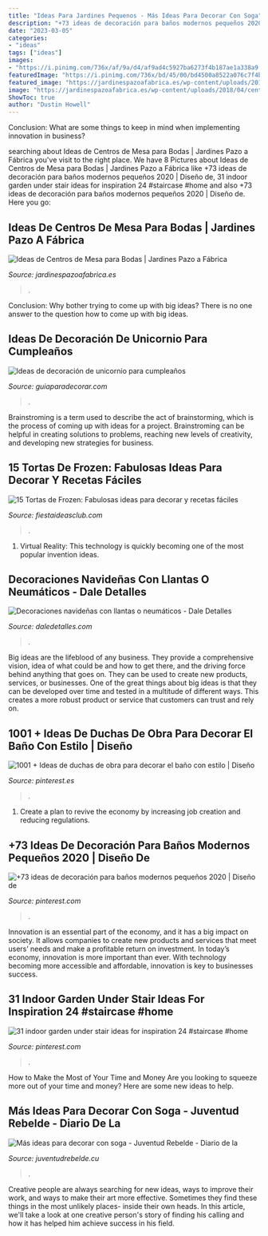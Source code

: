 ```yaml
---
title: "Ideas Para Jardines Pequenos - Más Ideas Para Decorar Con Soga"
description: "+73 ideas de decoración para baños modernos pequeños 2020"
date: "2023-03-05"
categories:
- "ideas"
tags: ["ideas"]
images:
- "https://i.pinimg.com/736x/af/9a/d4/af9ad4c5927ba6273f4b187ae1a338a9.jpg"
featuredImage: "https://i.pinimg.com/736x/bd/45/00/bd4500a8522a076c7f4b50c2224259b2--small-bathroom-furniture-glass-partition-wall.jpg"
featured_image: "https://jardinespazoafabrica.es/wp-content/uploads/2018/04/centro-de-mesa-para-boda-elegante.jpg"
image: "https://jardinespazoafabrica.es/wp-content/uploads/2018/04/centro-de-mesa-para-boda-elegante.jpg"
ShowToc: true
author: "Dustin Howell"
---
```



Conclusion: What are some things to keep in mind when implementing innovation in business?
 

	

		
searching about Ideas de Centros de Mesa para Bodas | Jardines Pazo a Fábrica you've visit to the right place. We have 8 Pictures about Ideas de Centros de Mesa para Bodas | Jardines Pazo a Fábrica like +73 ideas de decoración para baños modernos pequeños 2020 | Diseño de, 31 indoor garden under stair ideas for inspiration 24 #staircase #home and also +73 ideas de decoración para baños modernos pequeños 2020 | Diseño de. Here you go:
		
    
## Ideas De Centros De Mesa Para Bodas | Jardines Pazo A Fábrica

<img loading=lazy src="https://jardinespazoafabrica.es/wp-content/uploads/2018/04/centro-de-mesa-para-boda-elegante.jpg" onerror="this.onerror=null;this.src='https://tse1.mm.bing.net/th?id=OIP.zYL1-fmAmW9j4udQuVBaywAAAA&amp;pid=15.1';" alt="Ideas de Centros de Mesa para Bodas | Jardines Pazo a Fábrica">

_Source: jardinespazoafabrica.es_

>. 

	

Conclusion: Why bother trying to come up with big ideas?
There is no one answer to the question how to come up with big ideas.

    
## Ideas De Decoración De Unicornio Para Cumpleaños

<img loading=lazy src="https://www.guiaparadecorar.com/wp-content/uploads/2018/11/Ideas-de-decoracion-de-unicornio10.jpg" onerror="this.onerror=null;this.src='https://tse3.mm.bing.net/th?id=OIP.LyojVvVKUlA5vCQfShQ86wHaJ3&amp;pid=15.1';" alt="Ideas de decoración de unicornio para cumpleaños">

_Source: guiaparadecorar.com_

>. 

	

Brainstroming is a term used to describe the act of brainstorming, which is the process of coming up with ideas for a project. Brainstroming can be helpful in creating solutions to problems, reaching new levels of creativity, and developing new strategies for business.

    
## 15 Tortas De Frozen: Fabulosas Ideas Para Decorar Y Recetas Fáciles

<img loading=lazy src="http://www.fiestaideasclub.com/wp-content/uploads/2018/08/Tortas-de-Frozen-decoracion-co-todos-los-personajes-1.jpg" onerror="this.onerror=null;this.src='https://tse1.mm.bing.net/th?id=OIP.QTU6ZjqNVxv4L8AdRVuKzwHaKy&amp;pid=15.1';" alt="15 Tortas de Frozen: Fabulosas ideas para decorar y recetas fáciles">

_Source: fiestaideasclub.com_

>. 

	

1. Virtual Reality: This technology is quickly becoming one of the most popular invention ideas.

    
## Decoraciones Navideñas Con Llantas O Neumáticos - Dale Detalles

<img loading=lazy src="https://i2.wp.com/www.daledetalles.com/wp-content/uploads/2016/12/navidad-con-llantas5.jpg" onerror="this.onerror=null;this.src='https://tse1.mm.bing.net/th?id=OIP.36XJ7RiFPc7I4AjMCOjx3QHaJ4&amp;pid=15.1';" alt="Decoraciones navideñas con llantas o neumáticos - Dale Detalles">

_Source: daledetalles.com_

>. 

	

Big ideas are the lifeblood of any business. They provide a comprehensive vision, idea of what could be and how to get there, and the driving force behind anything that goes on. They can be used to create new products, services, or businesses. One of the great things about big ideas is that they can be developed over time and tested in a multitude of different ways. This creates a more robust product or service that customers can trust and rely on.

    
## 1001 + Ideas De Duchas De Obra Para Decorar El Baño Con Estilo | Diseño

<img loading=lazy src="https://i.pinimg.com/736x/af/9a/d4/af9ad4c5927ba6273f4b187ae1a338a9.jpg" onerror="this.onerror=null;this.src='https://tse3.mm.bing.net/th?id=OIP.6ba9I0lqsdzPmUmKU5LqMAHaLR&amp;pid=15.1';" alt="1001 + Ideas de duchas de obra para decorar el baño con estilo | Diseño">

_Source: pinterest.es_

>. 

	

1. Create a plan to revive the economy by increasing job creation and reducing regulations. 

    
## +73 Ideas De Decoración Para Baños Modernos Pequeños 2020 | Diseño De

<img loading=lazy src="https://i.pinimg.com/736x/bd/45/00/bd4500a8522a076c7f4b50c2224259b2--small-bathroom-furniture-glass-partition-wall.jpg" onerror="this.onerror=null;this.src='https://tse4.mm.bing.net/th?id=OIP.hcpMlOqnWyaVTuVf1YW2NwHaLb&amp;pid=15.1';" alt="+73 ideas de decoración para baños modernos pequeños 2020 | Diseño de">

_Source: pinterest.com_

>. 

	

Innovation is an essential part of the economy, and it has a big impact on society. It allows companies to create new products and services that meet users’ needs and make a profitable return on investment. In today’s economy, innovation is more important than ever. With technology becoming more accessible and affordable, innovation is key to businesses success.

    
## 31 Indoor Garden Under Stair Ideas For Inspiration 24 #staircase #home

<img loading=lazy src="https://i.pinimg.com/736x/87/be/9e/87be9e4d56d9defaca4f79c20b235293.jpg" onerror="this.onerror=null;this.src='https://tse4.mm.bing.net/th?id=OIP.yMyx2suRDw3thwXwmIBxIgHaLK&amp;pid=15.1';" alt="31 indoor garden under stair ideas for inspiration 24 #staircase #home">

_Source: pinterest.com_

>. 

	

How to Make the Most of Your Time and Money
Are you looking to squeeze more out of your time and money? Here are some new ideas to help.

    
## Más Ideas Para Decorar Con Soga - Juventud Rebelde - Diario De La

<img loading=lazy src="http://www.juventudrebelde.cu/images/medias/2015/06/48478-fotografia-g.jpg" onerror="this.onerror=null;this.src='https://tse3.mm.bing.net/th?id=OIP.PWwTVMUBElODLeIEqSNAYQHaLH&amp;pid=15.1';" alt="Más ideas para decorar con soga - Juventud Rebelde - Diario de la">

_Source: juventudrebelde.cu_

>. 

	

Creative people are always searching for new ideas, ways to improve their work, and ways to make their art more effective. Sometimes they find these things in the most unlikely places- inside their own heads. In this article, we'll take a look at one creative person's story of finding his calling and how it has helped him achieve success in his field.

